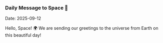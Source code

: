 ### Daily Message to Space 🌌
Date: 2025-09-12

Hello, Space! 🌍 We are sending our greetings to the universe from Earth on this beautiful day!
